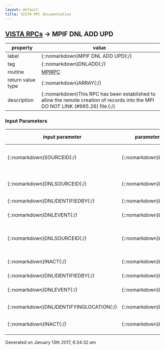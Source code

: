 ```yaml
---
layout: default
title: VISTA RPC documentation
---
```




## [VISTA RPCs](TableOfContent.md) &#8594; MPIF DNL ADD UPD 

 property | value 
--- | --- 
 label | {::nomarkdown}MPIF DNL ADD UPD{:/}
 tag | {::nomarkdown}DNLADD{:/}
 routine | [MPIRPC](http://code.osehra.org/dox/Routine_MPIRPC_source.html)
 return value type | {::nomarkdown}ARRAY{:/}
 description | {::nomarkdown}This RPC has been established to allow the remote creation of records into the MPI DO NOT LINK (#985.26) file.{:/}

### Input Parameters

| input parameter | parameter type | maximum data length | required | description | 
| --- | --- | --- | --- | --- | 
| {::nomarkdown}SOURCEID{:/} | {::nomarkdown}LITERAL{:/} | {::nomarkdown}50{:/} | {::nomarkdown}true{:/} | {::nomarkdown}The field is the ID of the record you want to add to the DO NOT LINK list.The field format will be the fully qualified SourceID:  SourceID~AssigningLocation~AssigningAuthority~SourceType For example: 123~500~USVHA~PI{:/} | 
| {::nomarkdown}DNLSOURCEID{:/} | {::nomarkdown}LITERAL{:/} | {::nomarkdown}50{:/} | {::nomarkdown}true{:/} | {::nomarkdown}The field contains the corresponding ID of the record you want to add tothe DO NOT LINK list.  The field format will be the fully qualifiedSourceID: SourceID~AssigningLocation~AssigningAuthority~SourceType  For example: 123~500~USVHA~PI{:/} | 
| {::nomarkdown}DNLIDENTIFIEDBY{:/} | {::nomarkdown}LITERAL{:/} | {::nomarkdown}60{:/} | {::nomarkdown}true{:/} | {::nomarkdown}This is the person that identified the DO NOT LINK record.{:/} | 
| {::nomarkdown}DNLEVENT{:/} | {::nomarkdown}LITERAL{:/} | {::nomarkdown}30{:/} | {::nomarkdown}true{:/} | {::nomarkdown}This is the event that triggered this entry to get created.  The events are MPI Resolve Mismatch, User input, TOOLKIT Resolve Duplicate, andKERNEL VERIFIED NOT A DUPLICATE.{:/} | 
| {::nomarkdown}DNLSOURCEID{:/} | {::nomarkdown}LITERAL{:/} | {::nomarkdown}50{:/} | {::nomarkdown}true{:/} | {::nomarkdown}The field contains the corresponding ID of the record you want to add tothe DO NOT LINK list.  The field format will be the fully qualifiedSourceID:SourceID~AssigningLocation~AssigningAuthority~SourceType For example: 123~500~USVHA~PI{:/} | 
| {::nomarkdown}INACT{:/} | {::nomarkdown}LITERAL{:/} | {::nomarkdown}1{:/} |  | {::nomarkdown}This field will be used to pass whether the user/application wants the pair to be inactivated.  If you want the pair to be inactivated pass a Yfor yes, otherwise leave blank.{:/} | 
| {::nomarkdown}DNLIDENTIFIEDBY{:/} | {::nomarkdown}LITERAL{:/} | {::nomarkdown}60{:/} | {::nomarkdown}true{:/} | {::nomarkdown}This is the person that identified the DO NOT LINK record.{:/} | 
| {::nomarkdown}DNLEVENT{:/} | {::nomarkdown}LITERAL{:/} | {::nomarkdown}30{:/} | {::nomarkdown}true{:/} | {::nomarkdown}This is the event that triggered this entry to get created.  The events are MPI Resolve Mismatch, User input, TOOLKIT Resolve Duplicate, and KERNEL VERIFIED NOT A DUPLICATE.{:/} | 
| {::nomarkdown}DNLIDENTIFYINGLOCATION{:/} | {::nomarkdown}LITERAL{:/} | {::nomarkdown}5{:/} | {::nomarkdown}true{:/} | {::nomarkdown}This field contains the station# of the person that identified/triggered the DO NOT LINK request to be added.{:/} | 
| {::nomarkdown}INACT{:/} | {::nomarkdown}LITERAL{:/} | {::nomarkdown}1{:/} |  | {::nomarkdown}This field will be used to pass whether the user/application wants the pairto be inactivated.  If you want the pair to be inactivated pass a Y foryes, otherwise leave blank.{:/} | 




 Generated on January 13th 2017, 6:24:32 am